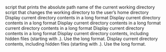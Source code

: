 script that prints the absolute path name of the current working directory
script that changes the working directory to the user’s home directory
Display current directory contents in a long format
Display current directory contents in a long format
Display current directory contents in a long format
current directory contents in a long format
Display current directory contents in a long format
Display current directory contents, including hidden files (starting with .). Use the long format.
Display current directory contents, including hidden files (starting with .). Use the long format.
